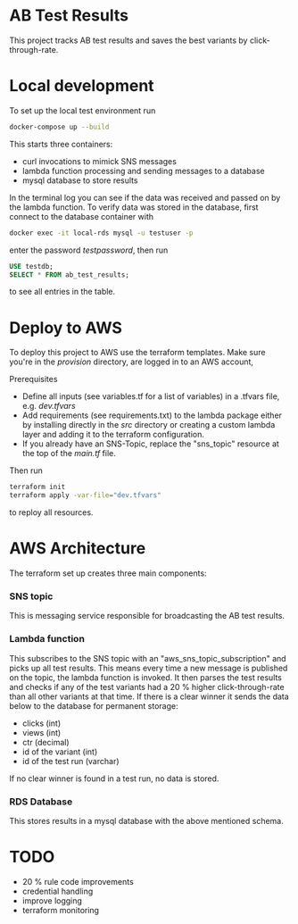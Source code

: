 # AB Test Results
This project tracks AB test results and saves the best variants by click-through-rate.

# Local development
To set up the local test environment run
```bash
docker-compose up --build
```
This starts three containers:
 * curl invocations to mimick SNS messages
 * lambda function processing and sending messages to a database
 * mysql database to store results

In the terminal log you can see if the data was received and passed on by the lambda function. To verify data was stored in the database, first connect to the database container with

```bash
docker exec -it local-rds mysql -u testuser -p
```
enter the password *testpassword*, then run 

```sql
USE testdb;
SELECT * FROM ab_test_results;
```
to see all entries in the table.

# Deploy to AWS
To deploy this project to AWS use the terraform templates. Make sure you're in the *provision* directory, are logged in to an AWS account, 

Prerequisites
* Define all inputs (see variables.tf for a list of variables) in a .tfvars file, e.g. *dev.tfvars* 
* Add requirements (see requirements.txt) to the lambda package either by installing directly in the *src* directory or creating a custom lambda layer and adding it to the terraform configuration.
* If you already have an SNS-Topic, replace the "sns_topic" resource at the top of the *main.tf* file.

Then run

```bash
terraform init
terraform apply -var-file="dev.tfvars"
```
to reploy all resources.


# AWS Architecture
The terraform set up creates three main components:
 ### SNS topic
 This is messaging service responsible for broadcasting the AB test results.
 ### Lambda function 
 This subscribes to the SNS topic with an "aws_sns_topic_subscription" and picks up all test results. This means every time a new message is published on the topic, the lambda function is invoked. It then parses the test results and checks if any of the test variants had a 20 % higher click-through-rate than all other variants at that time. If there is a clear winner it sends the data below to the database for permanent storage:
 * clicks (int)
 * views (int)
 * ctr (decimal)
 * id of the variant (int)
 * id of the test run (varchar)

If no clear winner is found in a test run, no data is stored.

### RDS Database
This stores results in a mysql database with the above mentioned schema. 


# TODO
* 20 % rule code improvements
* credential handling
* improve logging
* terraform monitoring
